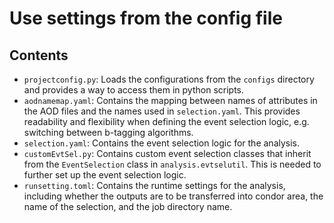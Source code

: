 # Use settings from the config file

## Contents
- `projectconfig.py`: Loads the configurations from the `configs` directory and provides a way to access them in python scripts.
- `aodnamemap.yaml`: Contains the mapping between names of attributes in the AOD files and the names used in `selection.yaml`. This provides readability and flexibility when defining the event selection logic, e.g. switching between b-tagging algorithms.
- `selection.yaml`: Contains the event selection logic for the analysis.
- `customEvtSel.py`: Contains custom event selection classes that inherit from the `EventSelection` class in `analysis.evtselutil`. This is needed to further set up the event selection logic.
- `runsetting.toml`: Contains the runtime settings for the analysis, including whether the outputs are to be transferred into condor area, the name of the selection, and the job directory name.